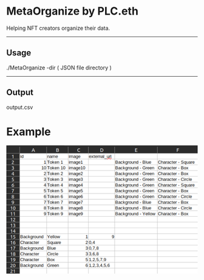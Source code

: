 # MetaOrganize by PLC.eth

Helping NFT creators organize their data.

---

## Usage 

./MetaOrganize -dir ( JSON file directory ) 

---

## Output 

output.csv 

# Example 

![Output CSV](images/example.png)